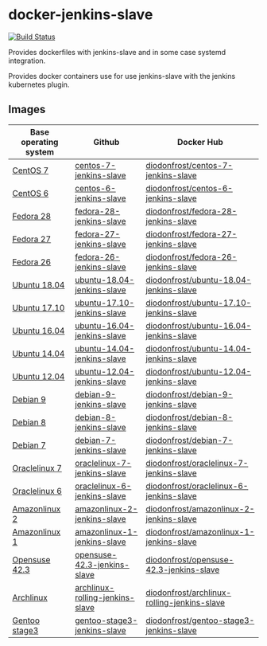# docker-jenkins-slave

[![Build Status](https://travis-ci.org/diodonfrost/docker-jenkins-slave.svg?branch=master)](https://travis-ci.org/diodonfrost/docker-jenkins-slave)

Provides dockerfiles with jenkins-slave and in some case systemd integration.

Provides docker containers use for use jenkins-slave with the jenkins kubernetes plugin.

## Images

| Base operating system        | Github                        | Docker Hub                                |
| ---------------------------- | ----------------------------- | ----------------------------------------- |
| [CentOS 7][CentOS]           | [centos-7-jenkins-slave][]          | [diodonfrost/centos-7-jenkins-slave][]          |
| [CentOS 6][CentOS]           | [centos-6-jenkins-slave][]          | [diodonfrost/centos-6-jenkins-slave][]          |
| [Fedora 28][Fedora]          | [fedora-28-jenkins-slave][]         | [diodonfrost/fedora-28-jenkins-slave][]         |
| [Fedora 27][Fedora]          | [fedora-27-jenkins-slave][]         | [diodonfrost/fedora-27-jenkins-slave][]         |
| [Fedora 26][Fedora]          | [fedora-26-jenkins-slave][]         | [diodonfrost/fedora-26-jenkins-slave][]         |
| [Ubuntu 18.04][Ubuntu]       | [ubuntu-18.04-jenkins-slave][]      | [diodonfrost/ubuntu-18.04-jenkins-slave][]      |
| [Ubuntu 17.10][Ubuntu]       | [ubuntu-17.10-jenkins-slave][]      | [diodonfrost/ubuntu-17.10-jenkins-slave][]      |
| [Ubuntu 16.04][Ubuntu]       | [ubuntu-16.04-jenkins-slave][]      | [diodonfrost/ubuntu-16.04-jenkins-slave][]      |
| [Ubuntu 14.04][Ubuntu]       | [ubuntu-14.04-jenkins-slave][]      | [diodonfrost/ubuntu-14.04-jenkins-slave][]      |
| [Ubuntu 12.04][Ubuntu]       | [ubuntu-12.04-jenkins-slave][]      | [diodonfrost/ubuntu-12.04-jenkins-slave][]      |
| [Debian 9][Debian]           | [debian-9-jenkins-slave][]          | [diodonfrost/debian-9-jenkins-slave][]          |
| [Debian 8][Debian]           | [debian-8-jenkins-slave][]          | [diodonfrost/debian-8-jenkins-slave][]          |
| [Debian 7][Debian]           | [debian-7-jenkins-slave][]          | [diodonfrost/debian-7-jenkins-slave][]          |
| [Oraclelinux 7][Oraclelinux] | [oraclelinux-7-jenkins-slave][]     | [diodonfrost/oraclelinux-7-jenkins-slave][]     |
| [Oraclelinux 6][Oraclelinux] | [oraclelinux-6-jenkins-slave][]     | [diodonfrost/oraclelinux-6-jenkins-slave][]     |
| [Amazonlinux 2][Amazonlinux] | [amazonlinux-2-jenkins-slave][]     | [diodonfrost/amazonlinux-2-jenkins-slave][]     |
| [Amazonlinux 1][Amazonlinux] | [amazonlinux-1-jenkins-slave][]     | [diodonfrost/amazonlinux-1-jenkins-slave][]     |
| [Opensuse 42.3][Opensuse]    | [opensuse-42.3-jenkins-slave][]     | [diodonfrost/opensuse-42.3-jenkins-slave][]     |
| [Archlinux][Archlinux]       | [archlinux-rolling-jenkins-slave][] | [diodonfrost/archlinux-rolling-jenkins-slave][] |
| [Gentoo stage3][Gentoo]      | [gentoo-stage3-jenkins-slave][]     | [diodonfrost/gentoo-stage3-jenkins-slave][]     |

[Centos]: https://hub.docker.com/_/centos/
[Fedora]: https://hub.docker.com/_/fedora/
[Ubuntu]: https://hub.docker.com/_/ubuntu/
[Debian]: https://hub.docker.com/_/debian/
[Oraclelinux]: https://hub.docker.com/_/oraclelinux/
[Amazonlinux]: https://hub.docker.com/_/amazonlinux/
[Opensuse]: https://hub.docker.com/_/opensuse/
[Archlinux]: https://hub.docker.com/r/base/archlinux/
[Gentoo]: https://hub.docker.com/r/gentoo/stage3-amd64/

[centos-7-jenkins-slave]: https://github.com/diodonfrost/docker-jenkins-slave/blob/master/centos-7-jenkins-slave/Dockerfile.centos-7
[centos-6-jenkins-slave]: https://github.com/diodonfrost/docker-jenkins-slave/blob/master/centos-6-jenkins-slave/Dockerfile.centos-6
[fedora-28-jenkins-slave]: https://github.com/diodonfrost/docker-jenkins-slave/blob/master/fedora-28-jenkins-slave/Dockerfile.fedora-28
[fedora-27-jenkins-slave]: https://github.com/diodonfrost/docker-jenkins-slave/blob/master/fedora-27-jenkins-slave/Dockerfile.fedora-27
[fedora-26-jenkins-slave]: https://github.com/diodonfrost/docker-jenkins-slave/blob/master/fedora-26-jenkins-slave/Dockerfile.fedora-28
[ubuntu-18.04-jenkins-slave]: https://github.com/diodonfrost/docker-jenkins-slave/blob/master/ubuntu-18.04-jenkins-slave/Dockerfile.ubuntu-18.04
[ubuntu-17.10-jenkins-slave]: https://github.com/diodonfrost/docker-jenkins-slave/blob/master/ubuntu-17.10-jenkins-slave/Dockerfile.ubuntu-17.10
[ubuntu-16.04-jenkins-slave]: https://github.com/diodonfrost/docker-jenkins-slave/blob/master/ubuntu-16.04-jenkins-slave/Dockerfile.ubuntu-16.04
[ubuntu-14.04-jenkins-slave]: https://github.com/diodonfrost/docker-jenkins-slave/blob/master/ubuntu-14.04-jenkins-slave/Dockerfile.ubuntu-14.04
[ubuntu-12.04-jenkins-slave]: https://github.com/diodonfrost/docker-jenkins-slave/blob/master/ubuntu-12.04-jenkins-slave/Dockerfile.ubuntu-12.04
[debian-9-jenkins-slave]: https://github.com/diodonfrost/docker-jenkins-slave/blob/master/debian-9-jenkins-slave/Dockerfile.debian-9
[debian-8-jenkins-slave]: https://github.com/diodonfrost/docker-jenkins-slave/blob/master/debian-8-jenkins-slave/Dockerfile.debian-8
[debian-7-jenkins-slave]: https://github.com/diodonfrost/docker-jenkins-slave/blob/master/debian-7-jenkins-slave/Dockerfile.debian-7
[oraclelinux-7-jenkins-slave]: https://github.com/diodonfrost/docker-jenkins-slave/blob/master/oraclelinux-7-jenkins-slave/Dockerfile.oraclelinux-7
[oraclelinux-6-jenkins-slave]: https://github.com/diodonfrost/docker-jenkins-slave/blob/master/oraclelinux-6-jenkins-slave/Dockerfile.oraclelinux-6
[amazonlinux-2-jenkins-slave]: https://github.com/diodonfrost/docker-jenkins-slave/blob/master/amazonlinux-2-jenkins-slave/Dockerfile.amazonlinux-2
[amazonlinux-1-jenkins-slave]: https://github.com/diodonfrost/docker-jenkins-slave/blob/master/amazonlinux-1-jenkins-slave/Dockerfile.amazonlinux-1
[opensuse-42.3-jenkins-slave]: https://github.com/diodonfrost/docker-jenkins-slave/blob/master/opensuse-42.3-jenkins-slave/Dockerfile.opensuse-42.3
[archlinux-rolling-jenkins-slave]: https://github.com/diodonfrost/docker-jenkins-slave/blob/master/archlinux-rolling-jenkins-slave/Dockerfile.archlinux-rolling
[gentoo-stage3-jenkins-slave]: https://github.com/diodonfrost/docker-jenkins-slave/blob/master/gentoo-stage3-jenkins-slave/Dockerfile.gentoo-stage3

[diodonfrost/centos-7-jenkins-slave]: https://hub.docker.com/r/diodonfrost/centos-7-jenkins-slave
[diodonfrost/centos-6-jenkins-slave]: https://hub.docker.com/r/diodonfrost/centos-6-jenkins-slave
[diodonfrost/fedora-28-jenkins-slave]: https://hub.docker.com/r/diodonfrost/fedora-28-jenkins-slave
[diodonfrost/fedora-27-jenkins-slave]: https://hub.docker.com/r/diodonfrost/fedora-27-jenkins-slave
[diodonfrost/fedora-26-jenkins-slave]: https://hub.docker.com/r/diodonfrost/fedora-26-jenkins-slave
[diodonfrost/ubuntu-18.04-jenkins-slave]: https://hub.docker.com/r/diodonfrost/ubuntu-18.04-jenkins-slave
[diodonfrost/ubuntu-17.10-jenkins-slave]: https://hub.docker.com/r/diodonfrost/ubuntu-17.10-jenkins-slave
[diodonfrost/ubuntu-16.04-jenkins-slave]: https://hub.docker.com/r/diodonfrost/ubuntu-16.04-jenkins-slave
[diodonfrost/ubuntu-14.04-jenkins-slave]: https://hub.docker.com/r/diodonfrost/ubuntu-14.04-jenkins-slave
[diodonfrost/ubuntu-12.04-jenkins-slave]: https://hub.docker.com/r/diodonfrost/ubuntu-12.04-jenkins-slave
[diodonfrost/debian-9-jenkins-slave]: https://hub.docker.com/r/diodonfrost/debian-9-jenkins-slave
[diodonfrost/debian-8-jenkins-slave]: https://hub.docker.com/r/diodonfrost/debian-8-jenkins-slave
[diodonfrost/debian-7-jenkins-slave]: https://hub.docker.com/r/diodonfrost/debian-7-jenkins-slave
[diodonfrost/oraclelinux-7-jenkins-slave]: https://hub.docker.com/r/diodonfrost/oraclelinux-7-jenkins-slave
[diodonfrost/oraclelinux-6-jenkins-slave]: https://hub.docker.com/r/diodonfrost/oraclelinux-6-jenkins-slave
[diodonfrost/amazonlinux-2-jenkins-slave]: https://hub.docker.com/r/diodonfrost/amazonlinux-2-jenkins-slave
[diodonfrost/amazonlinux-1-jenkins-slave]: https://hub.docker.com/r/diodonfrost/oraclelinux-1-jenkins-slave
[diodonfrost/opensuse-42.3-jenkins-slave]:  https://hub.docker.com/r/diodonfrost/opensuse-42.3-jenkins-slave
[diodonfrost/archlinux-rolling-jenkins-slave]: https://hub.docker.com/r/diodonfrost/archlinux-rolling-jenkins-slave
[diodonfrost/gentoo-stage3-jenkins-slave]: https://hub.docker.com/r/diodonfrost/gentoo-stage3-jenkins-slave
